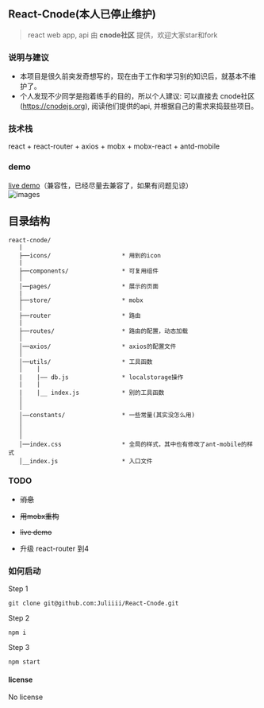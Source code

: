 ## React-Cnode(本人已停止维护)

> react web app, api 由 **cnode社区** 提供，欢迎大家star和fork

### 说明与建议
+  本项目是很久前突发奇想写的，现在由于工作和学习别的知识后，就基本不维护了。
+ 个人发现不少同学是抱着练手的目的，所以个人建议: 可以直接去 cnode社区 (https://cnodejs.org), 阅读他们提供的api, 并根据自己的需求来捣鼓些项目。

###  技术栈
react + react-router + axios + mobx + mobx-react + antd-mobile

###  demo
[live demo](http://119.29.12.21:8080)（兼容性，已经尽量去兼容了，如果有问题见谅）<br/>
![images](https://user-images.githubusercontent.com/23744602/31574427-40b147f2-b102-11e7-8731-253ab286dc37.gif)


## 目录结构
```
react-cnode/
   |
   ├──icons/                    * 用到的icon
   |
   ├──components/               * 可复用组件
   │
   │──pages/                    * 展示的页面
   |
   ├──store/                    * mobx
   │
   ├──router                    * 路由
   |
   ├──routes/                   * 路由的配置，动态加载
   │
   │──axios/                    * axios的配置文件
   │
   │──utils/                    * 工具函数
   │    |
   |    |—— db.js               * localstorage操作
   |    |
   |    |__ index.js            * 别的工具函数
   │
   │ 
   │——constants/                * 一些常量(其实没怎么用)
   │
   │
   │
   │──index.css                 * 全局的样式，其中也有修改了ant-mobile的样式
   │__index.js                  * 入口文件
```


### TODO

- ~~消息~~

- ~~用mobx重构~~

- ~~live demo~~

- 升级 react-router 到4

### 如何启动
Step 1
```
git clone git@github.com:Juliiii/React-Cnode.git
```

Step 2
```
npm i
```

Step 3
```
npm start
```
#### license

No license
